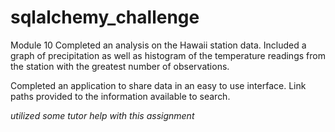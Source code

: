 # sqlalchemy_challenge
Module 10
Completed an analysis on the Hawaii station data.  Included a graph of precipitation as well as histogram of the temperature readings from the station with the greatest number of observations.

Completed an application to share data in an easy to use interface.  Link paths provided to the information available to search.

*utilized some tutor help with this assignment*
